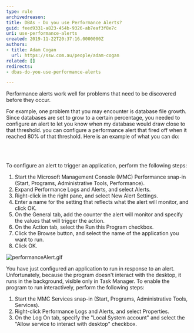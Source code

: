 ```yaml
---
type: rule
archivedreason: 
title: DBAs - Do you use Performance Alerts?
guid: feed9331-a823-454b-9326-ab7eaf3f8e7c
uri: use-performance-alerts
created: 2019-11-22T20:37:16.0000000Z
authors:
- title: Adam Cogan
  url: https://ssw.com.au/people/adam-cogan
related: []
redirects:
- dbas-do-you-use-performance-alerts

---
```



<p>Performance alerts work well for problems that need to be discovered before they occur.</p><p>For example, one problem that you may encounter is database file growth. Since databases are set to grow to a certain percentage, you needed to configure an alert to let you know when my database would draw close to that threshold. you can configure a performance alert that fired off when it reached 80% of that threshold. Here is an example of what you can do&#58;​<br></p>
<br><excerpt class='endintro'></excerpt><br>
<p>​​To configure an alert to trigger an application, perform the following steps&#58;<br></p><ol><li>Start the Microsoft Management Console (MMC) Performance snap-in (Start, Programs, Administrative Tools, Performance).</li><li>Expand Performance Logs and Alerts, and select Alerts.</li><li>Right-click in the right pane, and select New Alert Settings.</li><li>Enter a name for the setting that reflects what the alert will monitor, and click OK.</li><li>On the General tab, add the counter the alert will monitor and specify the values that will trigger the action.</li><li>On the Action tab, select the Run this Program checkbox.</li><li>Click the Browse button, and select the name of the application you want to run.</li><li>Click OK.</li></ol><dl class="image"><dt><img src="/PublishingImages/performanceAlert.gif" alt="performanceAlert.gif" /></dt></dl>​You have just configured an application to run in response to an alert. Unfortunately, because the program doesn't interact with the desktop, it runs in the background, visible only in Task Manager. To enable the program to run interactively, perform the following steps&#58;<ol><li>Start the MMC Services snap-in (Start, Programs, Administrative Tools, Services).</li><li>Right-click Performance Logs and Alerts, and select Properties.</li><li>On the Log On tab, specify the &quot;Local System account&quot; and select the &quot;Allow service to interact with desktop&quot; checkbox.​<br></li></ol>


